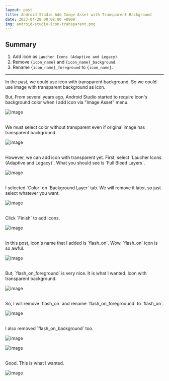 ```yaml
---
layout: post
title: Android Studio Add Image Asset with Transparent Background
date: 2023-04-28 00:08:00 +0900
img: android-studio-icon-transparent.png
---
```


## Summary

1. Add icon as `Laucher Icons (Adaptive and Legacy)`.
1. Remove `{icon_name}` and `{icon_name}_background`.
1. Rename `{icon_name}_foreground` to `{icon_name}`.

***

In the past, we could use icon with transparent background.
So we could use image with transparent background as icon.

But, From several years ago, Android Studio started to require icon's background color when I add icon via "Image Asset" menu.

![image]({{site.url}}{{site.baseurl}}/assets/images/android-studio-icon-transparent/0.png)

<br>
We must select color without transparent even if original image has transparent background

![image]({{site.url}}{{site.baseurl}}/assets/images/android-studio-icon-transparent/1.png)

<br>
However, we can add icon with transparent yet. First, select `Laucher Icons (Adaptive and Legacy)`.
What you should see is `Full Bleed Layers`.

![image]({{site.url}}{{site.baseurl}}/assets/images/android-studio-icon-transparent/2.png)

<br>
I selected `Color` on `Background Layer` tab. We will remove it later, so just select whatever you want.

![image]({{site.url}}{{site.baseurl}}/assets/images/android-studio-icon-transparent/3.png)

<br>
Click `Finish` to add icons.

![image]({{site.url}}{{site.baseurl}}/assets/images/android-studio-icon-transparent/5.png)

<br>
In this post, icon's name that I added is `flash_on`.
Wow. `flash_on` icon is so awful.

![image]({{site.url}}{{site.baseurl}}/assets/images/android-studio-icon-transparent/6.png)

<br>
But, `flash_on_foreground` is very nice.
It is what I wanted. Icon with transparent background.

![image]({{site.url}}{{site.baseurl}}/assets/images/android-studio-icon-transparent/7.png)

<br>
So, I will remove `flash_on` and rename `flash_on_foregroound` to `flash_on`.

![image]({{site.url}}{{site.baseurl}}/assets/images/android-studio-icon-transparent/8.png)

<br>
I also removed `flash_on_background` too.

![image]({{site.url}}{{site.baseurl}}/assets/images/android-studio-icon-transparent/10.png)

![image]({{site.url}}{{site.baseurl}}/assets/images/android-studio-icon-transparent/11.png)

<br>
Good. This is what I wanted.

![image]({{site.url}}{{site.baseurl}}/assets/images/thumb/android-studio-icon-transparent.png)
